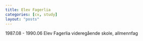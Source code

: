 ```yaml
---
title: Elev Fagerlia
categories: [cv, study]
layout: "posts"
---
```


1987.08 - 1990.06 Elev Fagerlia videregående skole, allmennfag
